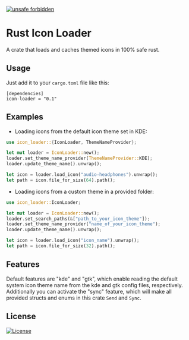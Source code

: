 [![unsafe forbidden](https://img.shields.io/badge/unsafe-forbidden-success.svg)](https://github.com/rust-secure-code/safety-dance/)

# Rust Icon Loader

A crate that loads and caches themed icons in 100% safe rust.

## Usage

Just add it to your `cargo.toml` file like this:
```
[dependencies]
icon-loader = "0.1"
```

## Examples

* Loading icons from the default icon theme set in KDE:
```rust
use icon_loader::{IconLoader, ThemeNameProvider};

let mut loader = IconLoader::new();
loader.set_theme_name_provider(ThemeNameProvider::KDE);
loader.update_theme_name().unwrap();

let icon = loader.load_icon("audio-headphones").unwrap();
let path = icon.file_for_size(64).path();
```

* Loading icons from a custom theme in a provided folder:
```rust
use icon_loader::IconLoader;

let mut loader = IconLoader::new();
loader.set_search_paths(&["path_to_your_icon_theme"]);
loader.set_theme_name_provider("name_of_your_icon_theme");
loader.update_theme_name().unwrap();

let icon = loader.load_icon("icon_name").unwrap();
let path = icon.file_for_size(32).path();
```

## Features

Default features are "kde" and "gtk", which enable reading the default system icon theme name from the kde and gtk config files, respectively.
Additionally you can activate the "sync" feature, which will make all provided structs and enums in this crate `Send` and `Sync`.

## License

[![License](https://img.shields.io/badge/license-MIT-blue.svg)](https://raw.githubusercontent.com/onur/cargo-license/master/LICENSE)

